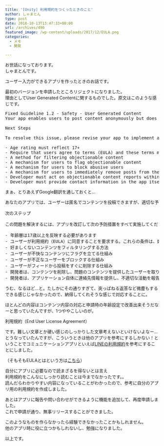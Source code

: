 ```yaml
---
title: '[Unity] 利用規約をつくったときのこと'
author: しゃまとん
type: post
date: 2018-10-13T13:47:33+00:00
url: /archives/490
featured_image: /wp-content/uploads/2017/12/EULA.png
categories:
  - メモ
  - 開発

---
```

お世話になっております。  
しゃまとんです。

ユーザー入力ができるアプリを作ったときのお話です。

最初のバージョンを申請したところリジェクトになりました。  
理由としてUser Generated Contentに関するものでした。原文はこのような感じです。

<pre class="lang:default decode:true">Fixed Guideline 1.2 - Safety - User Generated Content
Your app enables users to post content anonymously but does not have the proper precautions in place.

Next Steps

To resolve this issue, please revise your app to implement all of the following precautions:

- Age rating must reflect 17+
- Require that users agree to terms (EULA) and these terms must make it clear that there is no tolerance for objectionable content or abusive users
- A method for filtering objectionable content
- A mechanism for users to flag objectionable content
- A mechanism for users to block abusive users
- A mechanism for users to immediately remove posts from the feed
- Developer must act on objectionable content reports within 24 hours by removing the content and ejecting the user who provided the offending content
- Developer must provide contact information in the app itself, giving users the ability to report inappropriate activity</pre>

まぁ、とりあえずGoogle翻訳を通しておくと&#8230;

<pre class="lang:default decode:true ">あなたのアプリでは、ユーザーは匿名でコンテンツを投稿できますが、適切な予防措置は講じていません。

次のステップ

この問題を解決するには、アプリを改訂して次の予防措置をすべて実施してください：

- 年齢層は17歳以上を反映する必要があります
- ユーザーが利用規約（EULA）に同意することを要求する。これらの条件は、好ましくないコンテンツや不正なユーザーに対しては許容範囲がないことを明確にしなければならない
- 好ましくないコンテンツをフィルタリングする方法
- ユーザーが不快なコンテンツにフラグを立てる仕組み
- ユーザーが不正なユーザーをブロックする仕組み
- ユーザーがフィードから投稿をすぐに削除する仕組み
- 開発者は、コンテンツを削除し、問題のコンテンツを提供したユーザーを取り除くことにより、好ましくないコンテンツレポートを24時間以内に実行する必要があります
- 開発者は、アプリケーション自体に連絡先情報を提供し、不適切な活動を報告する機能をユーザーに提供する必要があります</pre>

うむ、なるほど&#8230;と。たしかにその通りすぎて、突っぱねる返答など微塵もするできる感じじゃなかったので、納得してくれそうな感じで対応することに。

ほとんどの内容はコンテンツ内容の対応と申請時の年齢設定で改善出来そうだなーと思っていたんですが、1つややこしいのが。

利用規約（End User License Agreement）

です。難しい文章とか硬い感じのしっかりした文章考えないといけないよなー&#8230;とうなっていたんですが、こういうときは他のアプリを参考にするしかない！ということでコミュニケーションアプリといえば[LINEの利用規約][1]を参考にすることにしました。

（そもそもEULAとはという方は[こちら][2]）

自分にアプリに必要なので読まざるを得ないとは言え  
利用規約をこんなにしっかり読むことは今までなかったです。。  
読んだらわかりやすい内容になっていることがわかったので、参考に自分のアプリ用の利用規約を作成しました。

あとはアプリに報告や問い合わせができるように機能を追加して、再度申請しました。  
これで申請が通り、無事リリースすることができました。

このようなものを作らなかったら経験できなかったことかもしれません。  
他のアプリ時に役に立つかもしれないし、勉強になりました。

以上です。

 [1]: https://terms.line.me/line_terms/?lang=ja
 [2]: http://e-words.jp/w/EULA.html